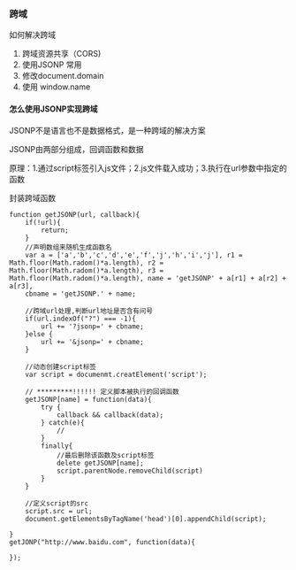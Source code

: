 ### 跨域

如何解决跨域

1. 跨域资源共享（CORS)
2. 使用JSONP 常用
3. 修改document.domain
4. 使用 window.name

#### 怎么使用JSONP实现跨域

JSONP不是语言也不是数据格式，是一种跨域的解决方案

JSONP由两部分组成，回调函数和数据

原理：1.通过script标签引入js文件；2.js文件载入成功；3.执行在url参数中指定的函数

封装跨域函数
```
function getJSONP(url, callback){
    if(!url){
        return;
    }
    //声明数组来随机生成函数名
    var a = ['a','b','c','d','e','f','j','h','i','j'], r1 = Math.floor(Math.radom()*a.length), r2 = Math.floor(Math.radom()*a.length), r3 = Math.floor(Math.radom()*a.length), name = 'getJSONP' + a[r1] + a[r2] + a[r3],
    cbname = 'getJSONP.' + name;

    //跨域url处理,判断url地址是否含有问号
    if(url.indexOf("?") === -1){
        url += '?jsonp=' + cbname;
    }else {
        url += '&jsonp=' + cbname;
    }

    //动态创建script标签
    var script = documenmt.creatElement('script');

    // *********!!!!!! 定义脚本被执行的回调函数
    getJSONP[name] = function(data){
        try {
            callback && callback(data);
        } catch(e){
            //
        }
        finally{
            //最后删除该函数及script标签
            delete getJSONP[name];
            script.parentNode.removeChild(script)
        }
    }

    //定义script的src
    script.src = url;
    document.getElementsByTagName('head')[0].appendChild(script);

}
getJONP("http://www.baidu.com", function(data){

});
```